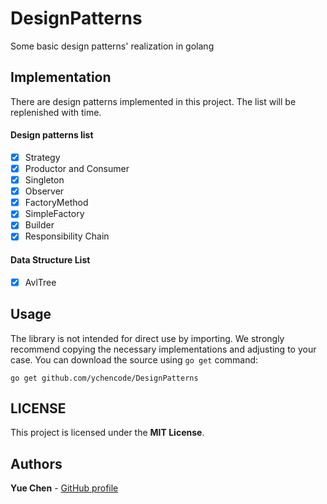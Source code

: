 # DesignPatterns
Some basic design patterns' realization in golang

## Implementation
There are design patterns implemented in this project. The list will be replenished with time.

#### Design patterns list
- [x] Strategy
- [x] Productor and Consumer
- [x] Singleton
- [x] Observer
- [x] FactoryMethod
- [x] SimpleFactory
- [X] Builder
- [X] Responsibility Chain

#### Data Structure List
- [x] AvlTree

## Usage
The library is not intended for direct use by importing. We strongly recommend copying the necessary implementations and adjusting to your case.
You can download the source using `go get` command:
```
go get github.com/ychencode/DesignPatterns
```

## LICENSE
This project is licensed under the **MIT License**.

## Authors
**Yue Chen** - [GitHub profile](https://github.com/ychencode)
